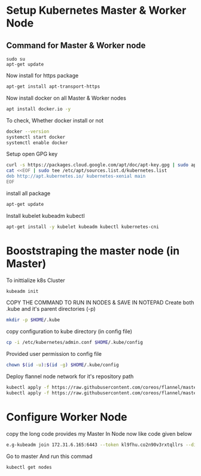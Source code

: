 # Setup Kubernetes Master & Worker Node 
## Command for Master & Worker node
```
sudo su
apt-get update
```
Now install for https package
```sh
apt-get install apt-transport-https
```
Now install docker on all Master & Worker nodes
```sh
apt install docker.io -y
```
To check, Whether docker install or not
```sh
docker --version
systemctl start docker 
systemctl enable docker
```
Setup open GPG key
```sh
curl -s https://packages.cloud.google.com/apt/doc/apt-key.gpg | sudo apt-key add -
cat <<EOF | sudo tee /etc/apt/sources.list.d/kubernetes.list
deb http://apt.kubernetes.io/ kubernetes-xenial main
EOF
```
install all package
```sh
apt-get update
```
Install kubelet kubeadm kubectl 
```sh
apt-get install -y kubelet kubeadm kubectl kubernetes-cni
```
# Booststraping the master node (in Master)
To inittialize k8s Cluster
```sh
kubeadm init
```
COPY THE COMMAND TO RUN IN NODES & SAVE IN NOTEPAD
Create both .kube and it's parent directories (-p)
```sh
mkdir -p $HOME/.kube
```
copy configuration to kube directory (in config file)
```sh
cp -i /etc/kubernetes/admin.conf $HOME/.kube/config
```
Provided user permission to config file
```sh
chown $(id -u):$(id -g) $HOME/.kube/config
```
Deploy flannel node network for it's repository path 
```sh
kubectl apply -f https://raw.githubusercontent.com/coreos/flannel/master/Documentation/kube-flannel.yml
kubectl apply -f https://raw.githubusercontent.com/coreos/flannel/master/Documentation/k8s-manifests/kube-flannel-rbac.yml
```

# Configure Worker Node 
copy the long code provides my Master In Node now like code given below
```sh
e.g-kubeadm join 172.31.6.165:6443 --token kl9fhu.co2n90v3rxtqllrs --discovery-token-ca-cert-hash sha256:b0f8003d23dbf445..............
```
Go to master And run this commad 
```sh
kubectl get nodes
```

